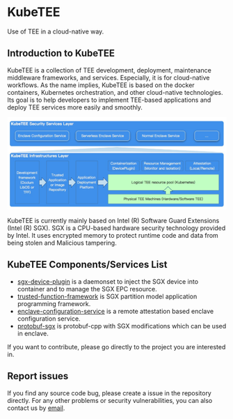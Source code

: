 # KubeTEE

Use of TEE in a cloud-native way.


## Introduction to KubeTEE
KubeTEE is a collection of TEE development, deployment, maintenance middleware frameworks,
and services. Especially, it is for cloud-native workflows.
As the name implies, KubeTEE is based on the docker containers, Kubernetes orchestration,
and other cloud-native technologies. Its goal is to help developers to implement TEE-based
applications and deploy TEE services more easily and smoothly.

![KubeTEE overview](docs/kubetee.jpg)

KubeTEE is currently mainly based on Intel (R) Software Guard Extensions (Intel (R) SGX).
SGX is a CPU-based hardware security technology provided by Intel. It uses encrypted memory
to protect runtime code and data from being stolen and Malicious tampering.


## KubeTEE Components/Services List

- [sgx-device-plugin](https://github.com/AliyunContainerService/sgx-device-plugin) is a daemonset to inject the SGX device into container and to manage the SGX EPC resource.
- [trusted-function-framework](https://github.com/SOFAEnclave/trusted-function-framework) is SGX partition model application programming framework.
- [enclave-configuration-service](https://github.com/SOFAEnclave/enclave-configuration-service) is a remote attestation based enclave configuration service.
- [protobuf-sgx](https://github.com/SOFAEnclave/protobuf-sgx) is protobuf-cpp with SGX modifications which can be used in enclave.

If you want to contribute, please go directly to the project you are interested in.

## Report issues

If you find any source code bug, please create a issue in the repository directly.
For any other problems or security vulnerabilities, you can also contact us by [email](mailto:SOFAEnclaveSecurity@list.alibaba-inc.com).

